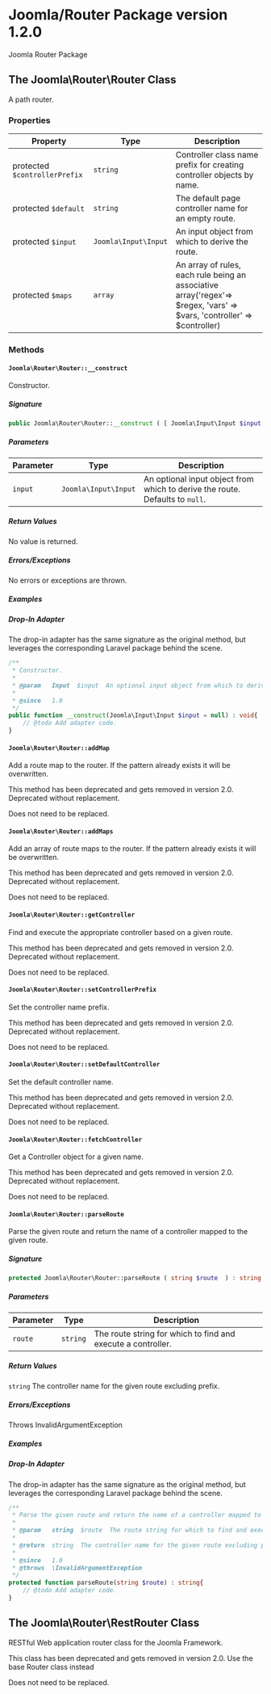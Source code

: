 # Joomla/Router Package version 1.2.0

Joomla Router Package

## The Joomla\Router\Router Class

A path router.

### Properties

| Property | Type | Description |
|----------|------|-------------|
| protected `$controllerPrefix` | `string` | Controller class name prefix for creating controller objects by name. |
| protected `$default` | `string` | The default page controller name for an empty route. |
| protected `$input` | `Joomla\Input\Input` | An input object from which to derive the route. |
| protected `$maps` | `array` | An array of rules, each rule being an associative array('regex'=> $regex, 'vars' => $vars, 'controller' => $controller) |    

### Methods

#### `Joomla\Router\Router::__construct`

Constructor.

##### Signature

```php
public Joomla\Router\Router::__construct ( [ Joomla\Input\Input $input = null ] ) : void
```
##### Parameters

| Parameter | Type | Description |
|----------|------|-------------|
| `input` | `Joomla\Input\Input` | An optional input object from which to derive the route. Defaults to `null`. |

##### Return Values

No value is returned.

##### Errors/Exceptions

No errors or exceptions are thrown.

##### Examples

##### Drop-In Adapter

The drop-in adapter has the same signature as the original  method,
but leverages the corresponding Laravel package behind the scene.
 
```php
/**
 * Constructor.
 *
 * @param   Input  $input  An optional input object from which to derive the route.
 *
 * @since   1.0
 */
public function __construct(Joomla\Input\Input $input = null) : void{
    // @todo Add adapter code.
}
```
#### `Joomla\Router\Router::addMap`

Add a route map to the router. If the pattern already exists it will be overwritten.

This method has been deprecated and gets removed in version 2.0. 
Deprecated without replacement.

Does not need to be replaced.

#### `Joomla\Router\Router::addMaps`

Add an array of route maps to the router.  If the pattern already exists it will be overwritten.

This method has been deprecated and gets removed in version 2.0. 
Deprecated without replacement.

Does not need to be replaced.

#### `Joomla\Router\Router::getController`

Find and execute the appropriate controller based on a given route.

This method has been deprecated and gets removed in version 2.0. 
Deprecated without replacement.

Does not need to be replaced.

#### `Joomla\Router\Router::setControllerPrefix`

Set the controller name prefix.

This method has been deprecated and gets removed in version 2.0. 
Deprecated without replacement.

Does not need to be replaced.

#### `Joomla\Router\Router::setDefaultController`

Set the default controller name.

This method has been deprecated and gets removed in version 2.0. 
Deprecated without replacement.

Does not need to be replaced.

#### `Joomla\Router\Router::fetchController`

Get a Controller object for a given name.

This method has been deprecated and gets removed in version 2.0. 
Deprecated without replacement.

Does not need to be replaced.

#### `Joomla\Router\Router::parseRoute`

Parse the given route and return the name of a controller mapped to the given route.

##### Signature

```php
protected Joomla\Router\Router::parseRoute ( string $route  ) : string
```
##### Parameters

| Parameter | Type | Description |
|----------|------|-------------|
| `route` | `string` | The route string for which to find and execute a controller. |

##### Return Values

`string` The controller name for the given route excluding prefix.

##### Errors/Exceptions

Throws InvalidArgumentException <br />

##### Examples

##### Drop-In Adapter

The drop-in adapter has the same signature as the original  method,
but leverages the corresponding Laravel package behind the scene.
 
```php
/**
 * Parse the given route and return the name of a controller mapped to the given route.
 *
 * @param   string  $route  The route string for which to find and execute a controller.
 *
 * @return  string  The controller name for the given route excluding prefix.
 *
 * @since   1.0
 * @throws  \InvalidArgumentException
 */
protected function parseRoute(string $route) : string{
    // @todo Add adapter code.
}
```

## The Joomla\Router\RestRouter Class

RESTful Web application router class for the Joomla Framework.

This class has been deprecated and gets removed in version 2.0.
Use the base Router class instead

Does not need to be replaced.
